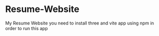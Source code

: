 # Resume-Website
My Resume Website
you need to install three and vite app using npm in order to run this app 
